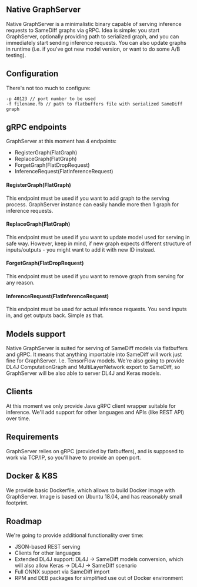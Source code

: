 ## Native GraphServer

Native GraphServer is a minimalistic binary capable of serving inference requests to SameDiff graphs via gRPC.
Idea is simple: you start GraphServer, optionally providing path to serialized graph, and you can immediately start sending inference requests.
You can also update graphs in runtime (i.e. if you've got new model version, or want to do some A/B testing).

## Configuration

There's not too much to configure:

```
-p 40123 // port number to be used
-f filename.fb // path to flatbuffers file with serialized SameDiff graph
```

## gRPC endpoints

GraphServer at this moment has 4 endpoints:
- RegisterGraph(FlatGraph)
- ReplaceGraph(FlatGraph)
- ForgetGraph(FlatDropRequest)
- InferenceRequest(FlatInferenceRequest)

#### RegisterGraph(FlatGraph)
This endpoint must be used if you want to add graph to the serving process. GraphServer instance can easily handle more then 1 graph for inference requests.

#### ReplaceGraph(FlatGraph)
This endpoint must be used if you want to update model used for serving in safe way. However, keep in mind, if new graph expects different structure of inputs/outputs - you might want to add it with new ID instead.

#### ForgetGraph(FlatDropRequest)
This endpoint must be used if you want to remove graph from serving for any reason.

#### InferenceRequest(FlatInferenceRequest)
This endpoint must be used for actual inference requests. You send inputs in, and get outputs back. Simple as that.

## Models support
Native GraphServer is suited for serving of SameDiff models via flatbuffers and gRPC. It means that anything importable into SameDiff will work just fine for GraphServer. I.e. TensorFlow models.
We're also going to provide DL4J ComputationGraph and MultiLayerNetwork export to SameDiff, so GraphServer will be also able to server DL4J and Keras models.

## Clients
At this moment we only provide Java gRPC client wrapper suitable for inference. We'll add support for other languages and APIs (like REST API) over time.

## Requirements

GraphServer relies on gRPC (provided by flatbuffers), and is supposed to work via TCP/IP, so you'll have to provide an open port.

## Docker & K8S

We provide basic Dockerfile, which allows to build Docker image with GraphServer. Image is based on Ubuntu 18.04, and has reasonably small footprint.

## Roadmap

We're going to provide additional functionality over time:
- JSON-based REST serving
- Clients for other languages
- Extended DL4J support: DL4J -> SameDiff models conversion, which will also allow Keras -> DL4J -> SameDiff scenario
- Full ONNX support via SameDiff import
- RPM and DEB packages for simplified use out of Docker environment